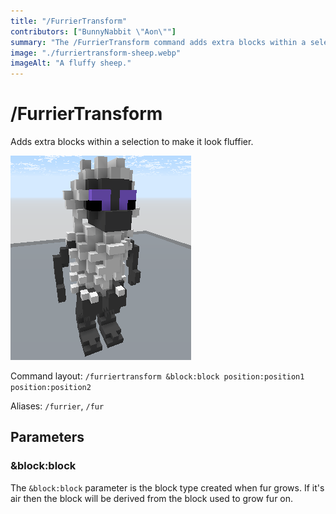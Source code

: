 ```yaml
---
title: "/FurrierTransform"
contributors: ["BunnyNabbit \"Aon\""]
summary: "The /FurrierTransform command adds extra blocks within a selection to make it look fluffier."
image: "./furriertransform-sheep.webp"
imageAlt: "A fluffy sheep."
---
```


# /FurrierTransform

Adds extra blocks within a selection to make it look fluffier.

![A fluffy sheep.](./furriertransform-sheep.webp)

Command layout: `/furriertransform &block:block position:position1 position:position2`

Aliases: `/furrier`, `/fur`

## Parameters

### &block:block

The `&block:block` parameter is the block type created when fur grows. If it's air then the block will be derived from the block used to grow fur on.

